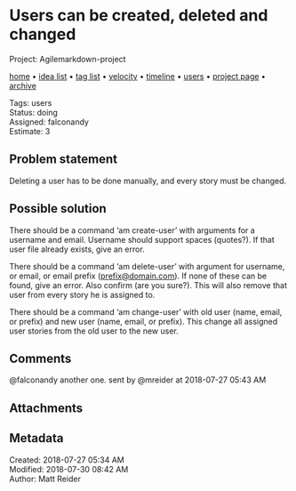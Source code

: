 # Users can be created, deleted and changed

Project: Agilemarkdown-project

[home](../index.md) • [idea list](../ideas.md) • [tag list](../tags.md) • [velocity](../velocity.md) • [timeline](../timeline.md) • [users](../users.md) • [project page](../agilemarkdown-project.md) • [archive](archive.md)

Tags: users  
Status: doing  
Assigned: falconandy  
Estimate: 3  

## Problem statement

Deleting a user has to be done manually, and every story must be changed.

## Possible solution

There should be a command ‘am create-user’ with arguments for a username and email. Username should support spaces (quotes?). If that user file already exists, give an error.

There should be a command ‘am delete-user’ with argument for username, or email, or email prefix (prefix@domain.com). If none of these can be found, give an error. Also confirm (are you sure?). This will also remove that user from every story he is assigned to.

There should be a command ‘am change-user’ with old user (name, email, or prefix) and new user (name, email, or prefix). This change all assigned user stories from the old user to the new user.

## Comments

@falconandy another one.
sent by @mreider at 2018-07-27 05:43 AM

## Attachments

## Metadata

Created: 2018-07-27 05:34 AM  
Modified: 2018-07-30 08:42 AM  
Author: Matt Reider  
